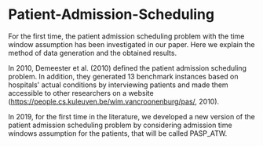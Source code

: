 # Patient-Admission-Scheduling
For the first time, the patient admission scheduling problem with the time window assumption has been investigated in our paper. Here we explain the method of data generation and the obtained results.

In 2010, Demeester et al. (2010) defined the patient admission scheduling problem. In addition, they generated 13 benchmark instances based on hospitals' actual conditions by interviewing patients and made them accessible to other researchers on a website (https://people.cs.kuleuven.be/wim.vancroonenburg/pas/, 2010). 

In 2019, for the first time in the literature, we developed a new version of the patient admission scheduling problem by considering admission time windows assumption for the patients, that will be called PASP_ATW.
